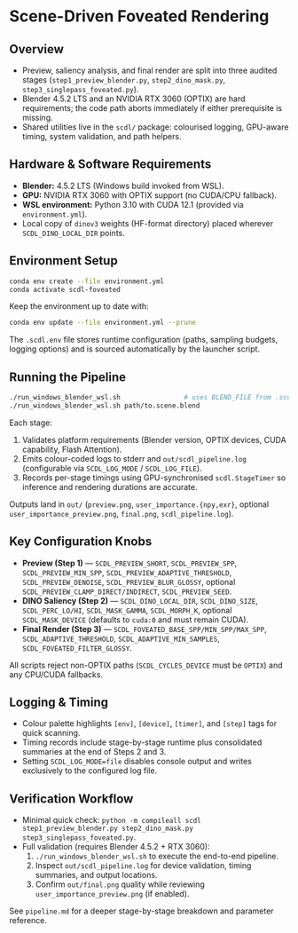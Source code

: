 # Scene-Driven Foveated Rendering

## Overview
- Preview, saliency analysis, and final render are split into three audited stages (`step1_preview_blender.py`, `step2_dino_mask.py`, `step3_singlepass_foveated.py`).
- Blender 4.5.2 LTS and an NVIDIA RTX 3060 (OPTIX) are hard requirements; the code path aborts immediately if either prerequisite is missing.
- Shared utilities live in the `scdl/` package: colourised logging, GPU-aware timing, system validation, and path helpers.

## Hardware & Software Requirements
- **Blender:** 4.5.2 LTS (Windows build invoked from WSL).
- **GPU:** NVIDIA RTX 3060 with OPTIX support (no CUDA/CPU fallback).
- **WSL environment:** Python 3.10 with CUDA 12.1 (provided via `environment.yml`).
- Local copy of `dinov3` weights (HF-format directory) placed wherever `SCDL_DINO_LOCAL_DIR` points.

## Environment Setup
```bash
conda env create --file environment.yml
conda activate scdl-foveated
```

Keep the environment up to date with:

```bash
conda env update --file environment.yml --prune
```

The `.scdl.env` file stores runtime configuration (paths, sampling budgets, logging options) and is sourced automatically by the launcher script.

## Running the Pipeline
```bash
./run_windows_blender_wsl.sh                # uses BLEND_FILE from .scdl.env
./run_windows_blender_wsl.sh path/to.scene.blend
```

Each stage:
1. Validates platform requirements (Blender version, OPTIX devices, CUDA capability, Flash Attention).
2. Emits colour-coded logs to stderr and `out/scdl_pipeline.log` (configurable via `SCDL_LOG_MODE` / `SCDL_LOG_FILE`).
3. Records per-stage timings using GPU-synchronised `scdl.StageTimer` so inference and rendering durations are accurate.

Outputs land in `out/` (`preview.png`, `user_importance.{npy,exr}`, optional `user_importance_preview.png`, `final.png`, `scdl_pipeline.log`).

## Key Configuration Knobs
- **Preview (Step 1)** — `SCDL_PREVIEW_SHORT`, `SCDL_PREVIEW_SPP`, `SCDL_PREVIEW_MIN_SPP`, `SCDL_PREVIEW_ADAPTIVE_THRESHOLD`, `SCDL_PREVIEW_DENOISE`, `SCDL_PREVIEW_BLUR_GLOSSY`, optional `SCDL_PREVIEW_CLAMP_DIRECT/INDIRECT`, `SCDL_PREVIEW_SEED`.
- **DINO Saliency (Step 2)** — `SCDL_DINO_LOCAL_DIR`, `SCDL_DINO_SIZE`, `SCDL_PERC_LO/HI`, `SCDL_MASK_GAMMA`, `SCDL_MORPH_K`, optional `SCDL_MASK_DEVICE` (defaults to `cuda:0` and must remain CUDA).
- **Final Render (Step 3)** — `SCDL_FOVEATED_BASE_SPP/MIN_SPP/MAX_SPP`, `SCDL_ADAPTIVE_THRESHOLD`, `SCDL_ADAPTIVE_MIN_SAMPLES`, `SCDL_FOVEATED_FILTER_GLOSSY`.

All scripts reject non-OPTIX paths (`SCDL_CYCLES_DEVICE` must be `OPTIX`) and any CPU/CUDA fallbacks.

## Logging & Timing
- Colour palette highlights `[env]`, `[device]`, `[timer]`, and `[step]` tags for quick scanning.
- Timing records include stage-by-stage runtime plus consolidated summaries at the end of Steps 2 and 3.
- Setting `SCDL_LOG_MODE=file` disables console output and writes exclusively to the configured log file.

## Verification Workflow
- Minimal quick check: `python -m compileall scdl step1_preview_blender.py step2_dino_mask.py step3_singlepass_foveated.py`.
- Full validation (requires Blender 4.5.2 + RTX 3060):
  1. `./run_windows_blender_wsl.sh` to execute the end-to-end pipeline.
  2. Inspect `out/scdl_pipeline.log` for device validation, timing summaries, and output locations.
  3. Confirm `out/final.png` quality while reviewing `user_importance_preview.png` (if enabled).

See `pipeline.md` for a deeper stage-by-stage breakdown and parameter reference.
